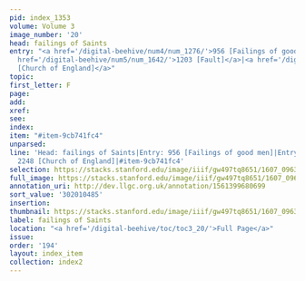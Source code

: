 ```yaml
---
pid: index_1353
volume: Volume 3
image_number: '20'
head: failings of Saints
entry: "<a href='/digital-beehive/num4/num_1276/'>956 [Failings of good men]</a>|<a
  href='/digital-beehive/num5/num_1642/'>1203 [Fault]</a>|<a href='/digital-beehive/num9/num_3195/'>2248
  [Church of England]</a>"
topic:
first_letter: F
page:
add:
xref:
see:
index:
item: "#item-9cb741fc4"
unparsed:
line: 'Head: failings of Saints|Entry: 956 [Failings of good men]|Entry: 1203 [Fault]|Entry:
  2248 [Church of England]|#item-9cb741fc4'
selection: https://stacks.stanford.edu/image/iiif/gw497tq8651/1607_0963/364,485,834,167/full/0/default.jpg
full_image: https://stacks.stanford.edu/image/iiif/gw497tq8651/1607_0963/full/full/0/default.jpg
annotation_uri: http://dev.llgc.org.uk/annotation/1561399680699
sort_value: '302010485'
insertion:
thumbnail: https://stacks.stanford.edu/image/iiif/gw497tq8651/1607_0963/364,485,834,167/150,/0/default.jpg
label: failings of Saints
location: "<a href='/digital-beehive/toc/toc3_20/'>Full Page</a>"
issue:
order: '194'
layout: index_item
collection: index2
---
```

